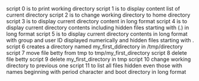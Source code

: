 script 0 is to print  working directory 
script 1 is to display content list of current directory
script 2 is to change working directory to home directory
script 3 is to display current directory content in long format
script 4 is to display current directory contents including hidden files starting with (.) in long format
script 5 is to display current directory contents in long format with group and user ID displayed numerically and hidden files starting with .
script 6 creates a directory named my_first_ddirectory in /tmp/directory
script 7 move file betty from tmp to tmp/my_first_directory
script 8 delete file betty
script 9 delete my_first_directory in tmp
script 10 change working directory to previous one
script 11 to list all files hidden even those with names beginning with period character and boot directory in long format
